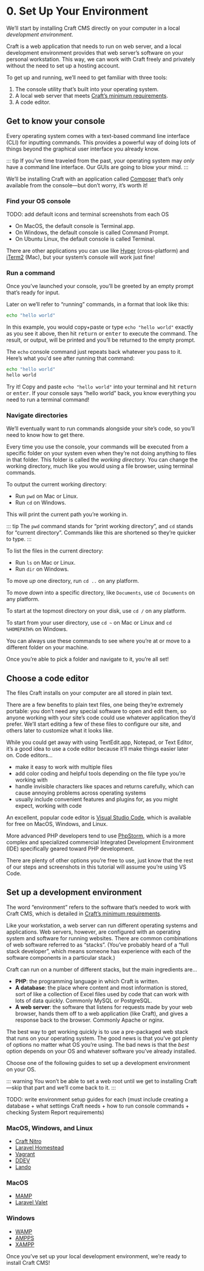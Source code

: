 # 0. Set Up Your Environment

We’ll start by installing Craft CMS directly on your computer in a local _development environment_.

Craft is a web application that needs to run on web server, and a local development environment provides that web server’s software on your personal workstation. This way, we can work with Craft freely and privately without the need to set up a hosting account.

To get up and running, we’ll need to get familiar with three tools:

1. The console utility that’s built into your operating system.
2. A local web server that meets [Craft’s minimum requirements](https://docs.craftcms.com/v3/requirements.html).
3. A code editor.

## Get to know your console

Every operating system comes with a text-based command line interface (CLI) for inputting commands. This provides a powerful way of doing lots of things beyond the graphical user interface you already know.

::: tip
If you’ve time traveled from the past, your operating system may _only_ have a command line interface. Our GUIs are going to blow your mind.
:::

We’ll be installing Craft with an application called [Composer](https://getcomposer.org/) that’s only available from the console—but don’t worry, it’s worth it!

### Find your OS console

TODO: add default icons and terminal screenshots from each OS

- On MacOS, the default console is Terminal.app.
- On Windows, the default console is called Command Prompt.
- On Ubuntu Linux, the default console is called Terminal.

There are other applications you can use like [Hyper](https://hyper.is/) (cross-platform) and [iTerm2](https://www.iterm2.com/) (Mac), but your system’s console will work just fine!

### Run a command

Once you’ve launched your console, you’ll be greeted by an empty prompt that’s ready for input.

Later on we’ll refer to “running” commands, in a format that look like this:

```bash
echo "hello world"
```

In this example, you would copy+paste or type `echo "hello world"` exactly as you see it above, then hit <kbd>return</kbd> or <kbd>enter</kbd> to execute the command. The result, or output, will be printed and you’ll be returned to the empty prompt.

The `echo` console command just repeats back whatever you pass to it. Here’s what you'd see after running that command:

```bash
echo "hello world"
hello world
```

Try it! Copy and paste `echo "hello world"` into your terminal and hit <kbd>return</kbd> or <kbd>enter</kbd>. If your console says “hello world” back, you know everything you need to run a terminal command!

### Navigate directories

We’ll eventually want to run commands alongside your site’s code, so you’ll need to know how to get there.

Every time you use the console, your commands will be executed from a specific folder on your system even when they’re not doing anything to files in that folder. This folder is called the _working directory_. You can change the working directory, much like you would using a file browser, using terminal commands.

To output the current working directory:

- Run `pwd` on Mac or Linux.
- Run `cd` on Windows.

This will print the current path you’re working in.

::: tip
The `pwd` command stands for “print working directory”, and `cd` stands for “current directory”. Commands like this are shortened so they’re quicker to type.
:::

To list the files in the current directory:

- Run `ls` on Mac or Linux.
- Run `dir` on Windows.

To move _up_ one directory, run `cd ..` on any platform.

To move _down_ into a specific directory, like `Documents`, use `cd Documents` on any platform.

To start at the topmost directory on your disk, use `cd /` on any platform.

To start from your user directory, use `cd ~` on Mac or Linux and `cd %HOMEPATH%` on Windows.

You can always use these commands to see where you’re at or move to a different folder on your machine.

Once you’re able to pick a folder and navigate to it, you’re all set!

## Choose a code editor

The files Craft installs on your computer are all stored in plain text.

There are a few benefits to plain text files, one being they’re extremely portable: you don’t need any special software to open and edit them, so anyone working with your site’s code could use whatever application they’d prefer. We’ll start editing a few of these files to configure our site, and others later to customize what it looks like.

While you could get away with using TextEdit.app, Notepad, or Text Editor, it’s a good idea to use a code editor because it’ll make things easier later on. Code editors...

- make it easy to work with multiple files
- add color coding and helpful tools depending on the file type you’re working with
- handle invisible characters like spaces and returns carefully, which can cause annoying problems across operating systems
- usually include convenient features and plugins for, as you might expect, working with code

An excellent, popular code editor is [Visual Studio Code](https://code.visualstudio.com/), which is available for free on MacOS, Windows, and Linux.

More advanced PHP developers tend to use [PhpStorm](https://www.jetbrains.com/phpstorm/), which is a more complex and specialized commercial Integrated Development Environment (IDE) specifically geared toward PHP development.

There are plenty of other options you’re free to use, just know that the rest of our steps and screenshots in this tutorial will assume you’re using VS Code.

## Set up a development environment

The word “environment” refers to the software that’s needed to work with Craft CMS, which is detailed in [Craft’s minimum requirements](https://docs.craftcms.com/v3/requirements.html).

Like your workstation, a web server can run different operating systems and applications. Web servers, however, are configured with an operating system and software for running websites. There are common combinations of web software referred to as “stacks”. (You’ve probably heard of a “full stack developer”, which means someone has experience with each of the software components in a particular stack.)

Craft can run on a number of different stacks, but the main ingredients are...

- **PHP**: the programming language in which Craft is written.
- **A database**: the place where content and most information is stored, sort of like a collection of Excel files used by code that can work with lots of data quickly. Commonly MySQL or PostgreSQL.
- **A web server**: the software that listens for requests made by your web browser, hands them off to a web application (like Craft), and gives a response back to the browser. Commonly Apache or nginx.

The best way to get working quickly is to use a pre-packaged web stack that runs on your operating system. The good news is that you’ve got plenty of options no matter what OS you’re using. The bad news is that the _best_ option depends on your OS and whatever software you’ve already installed.

Choose one of the following guides to set up a development environment on your OS.

::: warning
You won’t be able to set a web root until we get to installing Craft—skip that part and we’ll come back to it.
:::

TODO: write environment setup guides for each (must include creating a database + what settings Craft needs + how to run console commands + checking System Report requirements)

### MacOS, Windows, and Linux

- [Craft Nitro](#)
- [Laravel Homestead](#)
- [Vagrant](#)
- [DDEV](#)
- [Lando](#)

### MacOS

- [MAMP](#)
- [Laravel Valet](#)

### Windows

- [WAMP](#)
- [AMPPS](#)
- [XAMPP](#)

Once you’ve set up your local development environment, we’re ready to install Craft CMS!
